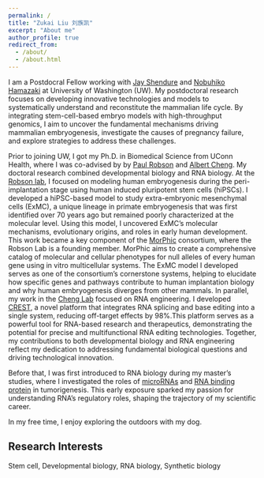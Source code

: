 ```yaml
---
permalink: /
title: "Zukai Liu 刘族凯"
excerpt: "About me"
author_profile: true
redirect_from: 
  - /about/
  - /about.html
---
```

I am a Postdocral Fellow working with [Jay Shendure](https://shendure-web.gs.washington.edu/) and [Nobuhiko Hamazaki](https://www.hamazaki-lab.com/) at University of Washington (UW). My postdoctoral research focuses on developing innovative technologies and models to systematically understand and reconstitute the mammalian life cycle. By integrating stem-cell-based embryo models with high-throughput genomics, I aim to uncover the fundamental mechanisms driving mammalian embryogenesis, investigate the causes of pregnancy failure, and explore strategies to address these challenges. 

Prior to joining UW, I got my Ph.D. in Biomedical Science from UConn Health, where I was co-advised by by [Paul Robson](https://www.jax.org/research-and-faculty/faculty/paul-robson) and [Albert Cheng](https://cheng.bio/). My doctoral research combined developmental biology and RNA biology. At the [Robson lab](https://www.jax.org/research-and-faculty/research-labs/the-robson-lab), I focused on modeling human embryogenesis during the peri-implantation stage using human induced pluripotent stem cells (hiPSCs). I developed a hiPSC-based model to study extra-embryonic mesenchymal cells (ExMC), a unique lineage in primate embryogenesis that was first identified over 70 years ago but remained poorly characterized at the molecular level. Using this model, I uncovered ExMC’s molecular mechanisms, evolutionary origins, and roles in early human development. This work became a key component of the [MorPhic](https://morphic.bio/) consortium, where the Robson Lab is a founding member. MorPhic aims to create a comprehensive catalog of molecular and cellular phenotypes for null alleles of every human gene using in vitro multicellular systems. The ExMC model I developed serves as one of the consortium’s cornerstone systems, helping to elucidate how specific genes and pathways contribute to human implantation biology and why human embryogenesis diverges from other mammals. In parallel, my work in the [Cheng Lab](https://cheng.bio/) focused on RNA engineering. I developed [CREST](https://doi.org/10.1093/nar/gkad547), a novel platform that integrates RNA splicing and base editing into a single system, reducing off-target effects by 98%.This platform serves as a powerful tool for RNA-based research and therapeutics, demonstrating the potential for precise and multifunctional RNA editing technologies. Together, my contributions to both developmental biology and RNA engineering reflect my dedication to addressing fundamental biological questions and driving technological innovation.

Before that, I was first introduced to RNA biology during my master’s studies, where I investigated the roles of [microRNAs](https://academic.oup.com/jmcb/article/10/4/302/5059631?login=false) and [RNA binding protein](https://www.nature.com/articles/s41467-022-29309-1) in tumorigenesis. This early exposure sparked my passion for understanding RNA’s regulatory roles, shaping the trajectory of my scientific career.

In my free time, I enjoy exploring the outdoors with my dog.

## Research Interests
Stem cell, Developmental biology, RNA biology, Synthetic biology
